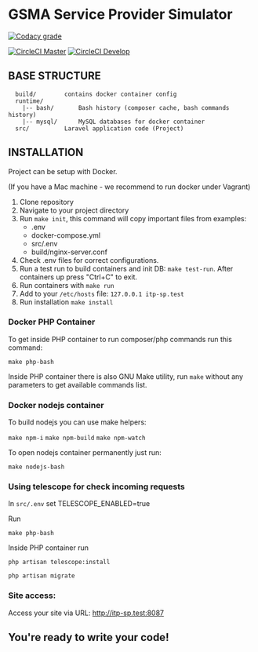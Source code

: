 GSMA Service Provider Simulator
===================================

[![Codacy grade](https://img.shields.io/codacy/grade/bd9d99bf5900401b9f11b9fa1ccef4f9?logo=codacy)](https://www.codacy.com/gh/gsmainclusivetechlab/interop-sp-simulator?utm_source=github.com&amp;utm_medium=referral&amp;utm_content=gsmainclusivetechlab/interop-sp-simulator&amp;utm_campaign=Badge_Grade)

[![CircleCI Master](https://img.shields.io/circleci/build/github/gsmainclusivetechlab/interop-sp-simulator/master?label=Master&logo=circleCI&token=39af964dd2ce605e21a23434dc09d254b003ac34)](https://app.circleci.com/pipelines/github/gsmainclusivetechlab/interop-sp-simulator?branch=master) [![CircleCI Develop](https://img.shields.io/circleci/build/github/gsmainclusivetechlab/interop-sp-simulator/develop?label=Develop&logo=circleCI&token=39af964dd2ce605e21a23434dc09d254b003ac34)](https://app.circleci.com/pipelines/github/gsmainclusivetechlab/interop-sp-simulator?branch=develop)

BASE STRUCTURE
-------------------
```folder_structure
  build/		contains docker container config
  runtime/
    |-- bash/		Bash history (composer cache, bash commands history)
    |-- mysql/		MySQL databases for docker container
  src/			Laravel application code (Project)
```

INSTALLATION
------------

Project can be setup with Docker.

(If you have a Mac machine - we recommend to run docker under Vagrant)

1.  Clone repository
2.  Navigate to your project directory
3.  Run `make init`, this command will copy important files from examples:
    -  .env
    -  docker-compose.yml
    -  src/.env
    -  build/nginx-server.conf
4.  Check .env files for correct configurations.
5.  Run a test run to build containers and init DB: `make test-run`. After containers up press "Ctrl+C" to exit.
6.  Run containers with `make run`
7.  Add to your `/etc/hosts` file: `127.0.0.1 itp-sp.test`
8.  Run installation `make install`  

### Docker PHP Container

To get inside PHP container to run composer/php commands run this command:

`make php-bash`

Inside PHP container there is also GNU Make utility, run `make` without any parameters to get available commands list.

### Docker nodejs container

To build nodejs you can use make helpers:

`make npm-i`
`make npm-build`
`make npm-watch`

To open nodejs container permanently just run:

`make nodejs-bash`

### Using telescope for check incoming requests

In `src/.env` set TELESCOPE_ENABLED=true

Run

`make php-bash`

Inside PHP container run

`php artisan telescope:install`

`php artisan migrate`

### Site access:

Access your site via URL: <http://itp-sp.test:8087>

You're ready to write your code!
------------
